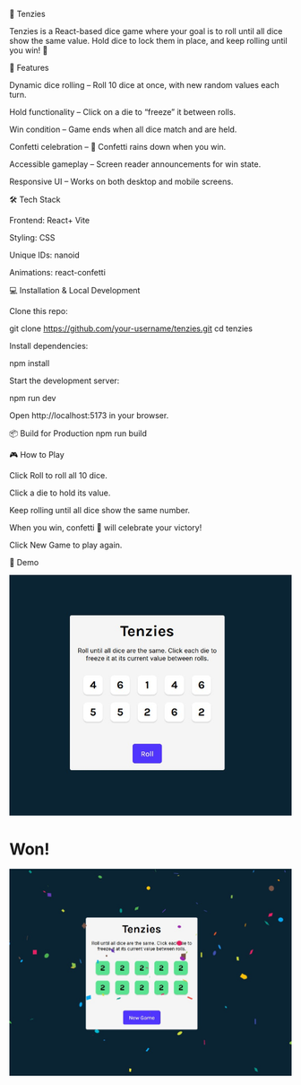 🎲 Tenzies

Tenzies is a React-based dice game where your goal is to roll until all dice show the same value.
Hold dice to lock them in place, and keep rolling until you win! 🎉

🚀 Features

Dynamic dice rolling – Roll 10 dice at once, with new random values each turn.

Hold functionality – Click on a die to “freeze” it between rolls.

Win condition – Game ends when all dice match and are held.

Confetti celebration – 🎊 Confetti rains down when you win.

Accessible gameplay – Screen reader announcements for win state.

Responsive UI – Works on both desktop and mobile screens.

🛠 Tech Stack

Frontend: React+ Vite

Styling: CSS

Unique IDs: nanoid

Animations: react-confetti

💻 Installation & Local Development

Clone this repo:

git clone https://github.com/your-username/tenzies.git
cd tenzies

Install dependencies:

npm install

Start the development server:

npm run dev

Open http://localhost:5173
in your browser.

📦 Build for Production
npm run build

🎮 How to Play

Click Roll to roll all 10 dice.

Click a die to hold its value.

Keep rolling until all dice show the same number.

When you win, confetti 🎊 will celebrate your victory!

Click New Game to play again.

📸 Demo

![project-screenshot1](./images/project-screenshot1.jpg)

# Won!

![project-screenshot2](./images/project-screenshot2.jpg)
